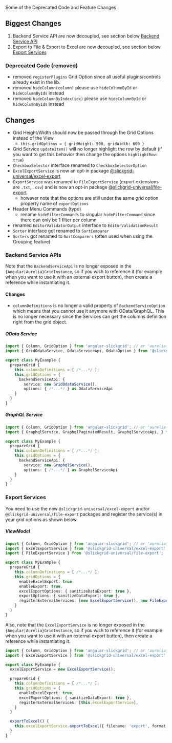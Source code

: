 Some of the Deprecated Code and Feature Changes

## Biggest Changes
1. Backend Service API are now decoupled, see section below [Backend Service API](https://github.com/ghiscoding/slickgrid-universal/wiki/Migration-for-Angular-Aurelia-Slickgrid#backend-service-apis)
2. Export to File & Export to Excel are now decoupled, see section below [Export Services](https://github.com/ghiscoding/slickgrid-universal/wiki/Migration-for-Angular-Aurelia-Slickgrid#export-services)

### Deprecated Code (removed)
- removed `registerPlugins` Grid Option since all useful plugins/controls already exist in the lib.
- removed `hideColumn(column)` please use `hideColumnById` or `hideColumnByIds` instead
- removed `hideColumnByIndex(idx)` please use `hideColumnById` or `hideColumnByIds` instead

## Changes
- Grid Height/Width should now be passed through the Grid Options instead of the View
   - `this.gridOptions = { gridHeight: 500, gridWidth: 600 }`
- Grid Service `updateItem()` will no longer highlight the row by default (if you want to get this behavior then change the options `highlightRow: true`)
- `CheckboxSelector` interface renamed to `CheckboxSelectorOption`
- `ExcelExportService` is now an opt-in package [@slickgrid-universal/excel-export](https://github.com/ghiscoding/slickgrid-universal/tree/master/packages/excel-export)
- `ExportService` was renamed to `FileExportService` (export extensions are `.txt`, `.csv`) and is now an opt-in package [@slickgrid-universal/file-export](https://github.com/ghiscoding/slickgrid-universal/tree/master/packages/file-export)
  - however note that the options are still under the same grid option property name of `exportOptions`
- Header Menu Commands (typo)
  - rename `hideFilterCommands` to singular `hideFilterCommand` since there can only be 1 filter per column
- renamed `EditorValidatorOutput` interface to `EditorValidationResult`
- `Sorter` interface got renamed to `SortComparer`
- `Sorters` got renamed to `SortComparers` (often used when using the Grouping feature)

### Backend Service APIs
Note that the `BackendServiceApi` is no longer exposed in the `{Angular|Aurelia}GridInstance`, so if you wish to reference it (for example when you want to use it with an external export button), then create a reference while instantiating it.

#### Changes
- `columnDefinitions` is no longer a valid property of `BackendServiceOption` which means that you cannot use it anymore with OData/GraphQL. This is no longer necessary since the Services can get the columns definition right from the grid object.

##### OData Service
```ts
import { Column, GridOption } from 'angular-slickgrid'; // or 'aurelia-slickgrid'
import { GridOdataService, OdataServiceApi, OdataOption } from '@slickgrid-universal/odata';

export class MyExample {
  prepareGrid {
    this.columnDefinitions = [ /*...*/ ];
    this.gridOptions = {
      backendServiceApi: {
        service: new GridOdataService(),
        options: { /*...*/ } as OdataServiceApi
    }
  }
}
```

##### GraphQL Service
```ts
import { Column, GridOption } from 'angular-slickgrid'; // or 'aurelia-slickgrid'
import { GraphqlService, GraphqlPaginatedResult, GraphqlServiceApi, } from '@slickgrid-universal/graphql';

export class MyExample {
  prepareGrid {
    this.columnDefinitions = [ /*...*/ ];
    this.gridOptions = {
      backendServiceApi: {
        service: new GraphqlService(),
        options: { /*...*/ } as GraphqlServiceApi
    }
  }
}
```

### Export Services
You need to use the new `@slickgrid-universal/excel-export` and/or `@slickgrid-universal/file-export` packages and register the service(s) in your grid options as shown below.
##### ViewModel
```ts
import { Column, GridOption } from 'angular-slickgrid'; // or 'aurelia-slickgrid'
import { ExcelExportService } from '@slickgrid-universal/excel-export';
import { FileExportService } from '@slickgrid-universal/file-export';

export class MyExample {
  prepareGrid {
    this.columnDefinitions = [ /*...*/ ];
    this.gridOptions = {
      enableExcelExport: true,
      enableExport: true,
      excelExportOptions: { sanitizeDataExport: true },
      exportOptions: { sanitizeDataExport: true },
      registerExternalServices: [new ExcelExportService(), new FileExportService()],
    }
  }
}
```
Also, note that the `ExcelExportService` is no longer exposed in the `{Angular|Aurelia}GridInstance`, so if you wish to reference it (for example when you want to use it with an external export button), then create a reference while instantiating it.
```ts
import { Column, GridOption } from 'angular-slickgrid'; // or 'aurelia-slickgrid'
import { ExcelExportService } from '@slickgrid-universal/excel-export';

export class MyExample {
  excelExportService = new ExcelExportService();

  prepareGrid {
    this.columnDefinitions = [ /*...*/ ];
    this.gridOptions = {
      enableExcelExport: true,
      excelExportOptions: { sanitizeDataExport: true },
      registerExternalServices: [this.excelExportService],
    }
  }

  exportToExcel() {
    this.excelExportService.exportToExcel({ filename: 'export', format: FileType.xlsx });
  }
}
```